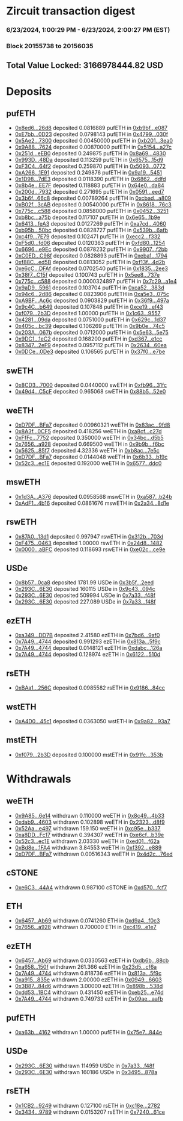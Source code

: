 # Zircuit transaction digest
### 6/23/2024, 1:00:29 PM - 6/23/2024, 2:00:27 PM (EST)
### Block 20155738 to 20156035

## Total Value Locked: 3166978444.82 USD

# Deposits
## pufETH
- [0x8ed6...26d8](https://etherscan.io/address/0x8ed63122c1dF66d2e9eF96fBCa57970eD7Dc26d8) deposited 0.0816889 pufETH in [0xb9bf...e087](https://etherscan.io/tx/0x8ed63122c1dF66d2e9eF96fBCa57970eD7Dc26d8)
- [0xE7bb...0D23](https://etherscan.io/address/0xE7bb17050cB69c54c99695126977b2cfaf340D23) deposited 0.0798143 pufETH in [0x4799...030f](https://etherscan.io/tx/0xE7bb17050cB69c54c99695126977b2cfaf340D23)
- [0x5Ae2...7300](https://etherscan.io/address/0x5Ae2D409F9bE63DeD4F3432B578A9308e69d7300) deposited 0.00450000 pufETH in [0xb201...3ea0](https://etherscan.io/tx/0x5Ae2D409F9bE63DeD4F3432B578A9308e69d7300)
- [0x9A88...7624](https://etherscan.io/address/0x9A88cd137284798a2A2a0359E1Ce19eB222B7624) deposited 0.00870000 pufETH in [0x5154...a27c](https://etherscan.io/tx/0x9A88cd137284798a2A2a0359E1Ce19eB222B7624)
- [0x251d...eEB0](https://etherscan.io/address/0x251d0b4fe0995B09C2e80fe9D16635583B4beEB0) deposited 0.249875 pufETH in [0x8a69...4830](https://etherscan.io/tx/0x251d0b4fe0995B09C2e80fe9D16635583B4beEB0)
- [0x993D...48Da](https://etherscan.io/address/0x993D275EbC0aa31A66ccA6801722E01175DF48Da) deposited 0.113259 pufETH in [0x6575...15d9](https://etherscan.io/tx/0x993D275EbC0aa31A66ccA6801722E01175DF48Da)
- [0xF3C4...64f2](https://etherscan.io/address/0xF3C4C6F958c1034b79a1D558D7C3931f28e364f2) deposited 0.259870 pufETH in [0x5093...0772](https://etherscan.io/tx/0xF3C4C6F958c1034b79a1D558D7C3931f28e364f2)
- [0xA266...1E91](https://etherscan.io/address/0xA266369C92FbC586d3664042eB9ebabCE0001E91) deposited 0.249876 pufETH in [0x9a19...5451](https://etherscan.io/tx/0xA266369C92FbC586d3664042eB9ebabCE0001E91)
- [0x1D98...7dE3](https://etherscan.io/address/0x1D982ee6d0292c50f7cFa2Ec833A7355837C7dE3) deposited 0.0118390 pufETH in [0x6862...ddfd](https://etherscan.io/tx/0x1D982ee6d0292c50f7cFa2Ec833A7355837C7dE3)
- [0x8b4e...EE7F](https://etherscan.io/address/0x8b4eF0e9aF2497e6d771E13Ab9a3E155467cEE7F) deposited 0.118883 pufETH in [0x64e0...da84](https://etherscan.io/tx/0x8b4eF0e9aF2497e6d771E13Ab9a3E155467cEE7F)
- [0x200d...7932](https://etherscan.io/address/0x200dcC13aC66759930193E902EB7638077Bc7932) deposited 0.271695 pufETH in [0x0591...eed7](https://etherscan.io/tx/0x200dcC13aC66759930193E902EB7638077Bc7932)
- [0x3b6f...66c8](https://etherscan.io/address/0x3b6f287D0e1FB1cE6D8dbDE43C54e51B883F66c8) deposited 0.00789264 pufETH in [0xcbad...a809](https://etherscan.io/tx/0x3b6f287D0e1FB1cE6D8dbDE43C54e51B883F66c8)
- [0xB02f...3cAB](https://etherscan.io/address/0xB02fF79D689C2a4facD516eD244C3AAE7AF73cAB) deposited 0.00540000 pufETH in [0x8618...76c3](https://etherscan.io/tx/0xB02fF79D689C2a4facD516eD244C3AAE7AF73cAB)
- [0x775c...c588](https://etherscan.io/address/0x775c695D143c414720f8294C62FF5795B302c588) deposited 0.0858000 pufETH in [0x0452...3251](https://etherscan.io/tx/0x775c695D143c414720f8294C62FF5795B302c588)
- [0xb8bc...a75b](https://etherscan.io/address/0xb8bc26e757585b71EFf8D5a3d172545179e5a75b) deposited 0.117107 pufETH in [0x6e65...1b9e](https://etherscan.io/tx/0xb8bc26e757585b71EFf8D5a3d172545179e5a75b)
- [0x6413...feA3](https://etherscan.io/address/0x64131DD46e909fEF28B49371720B0b8B22A7feA3) deposited 0.0127269 pufETH in [0xa7cd...4060](https://etherscan.io/tx/0x64131DD46e909fEF28B49371720B0b8B22A7feA3)
- [0xb95b...50bc](https://etherscan.io/address/0xb95b5A00190bCeFa98F22ebe07C317cFC18D50bc) deposited 0.0828727 pufETH in [0x539b...6afb](https://etherscan.io/tx/0xb95b5A00190bCeFa98F22ebe07C317cFC18D50bc)
- [0xc4f9...7E79](https://etherscan.io/address/0xc4f926143E4E7D61FD441b9CEcaB444817D97E79) deposited 0.102471 pufETH in [0xecc2...f332](https://etherscan.io/tx/0xc4f926143E4E7D61FD441b9CEcaB444817D97E79)
- [0xF5d0...fd06](https://etherscan.io/address/0xF5d0253b23F00E80C921aa8056642Bcb8E42fd06) deposited 0.0120363 pufETH in [0xfd80...1254](https://etherscan.io/tx/0xF5d0253b23F00E80C921aa8056642Bcb8E42fd06)
- [0x6696...e9Ec](https://etherscan.io/address/0x6696A0Be07eC49d2e952805a3DD89600707Ae9Ec) deposited 0.0878232 pufETH in [0x9907...f2bb](https://etherscan.io/tx/0x6696A0Be07eC49d2e952805a3DD89600707Ae9Ec)
- [0xC0ED...C98f](https://etherscan.io/address/0xC0EDF761eeC3a388bE399805C99786A712BBC98f) deposited 0.0828893 pufETH in [0xeba1...1794](https://etherscan.io/tx/0xC0EDF761eeC3a388bE399805C99786A712BBC98f)
- [0xf88C...ed5B](https://etherscan.io/address/0xf88C4098277eE5e79442C5eef3C756F9f1Bded5B) deposited 0.0813052 pufETH in [0xf13f...4d2b](https://etherscan.io/tx/0xf88C4098277eE5e79442C5eef3C756F9f1Bded5B)
- [0xe6cC...DFAf](https://etherscan.io/address/0xe6cCEEdb97E2f7dB1FF5C0593134Ecbd177dDFAf) deposited 0.0702540 pufETH in [0x1835...2ee3](https://etherscan.io/tx/0xe6cCEEdb97E2f7dB1FF5C0593134Ecbd177dDFAf)
- [0x38f7...C15f](https://etherscan.io/address/0x38f771562d1eF029d4CfC11B311F10202C1bC15f) deposited 0.100743 pufETH in [0x5ee8...737e](https://etherscan.io/tx/0x38f771562d1eF029d4CfC11B311F10202C1bC15f)
- [0x775c...c588](https://etherscan.io/address/0x775c695D143c414720f8294C62FF5795B302c588) deposited 0.0000324897 pufETH in [0x7c29...a1e4](https://etherscan.io/tx/0x775c695D143c414720f8294C62FF5795B302c588)
- [0x9aD9...5961](https://etherscan.io/address/0x9aD9313ACe9673f726C18155180507002dd95961) deposited 0.103704 pufETH in [0xca52...383d](https://etherscan.io/tx/0x9aD9313ACe9673f726C18155180507002dd95961)
- [0x94c6...2d86](https://etherscan.io/address/0x94c6f91207A75147eEB138f3ef71C4Be6F7B2d86) deposited 0.0823906 pufETH in [0xa5e3...075c](https://etherscan.io/tx/0x94c6f91207A75147eEB138f3ef71C4Be6F7B2d86)
- [0xA9BF...Ac6c](https://etherscan.io/address/0xA9BF7A24ff3A9fa9f73Eaa7018d8A4DAfA56Ac6c) deposited 0.0903829 pufETH in [0x36f9...497a](https://etherscan.io/tx/0xA9BF7A24ff3A9fa9f73Eaa7018d8A4DAfA56Ac6c)
- [0x9c4C...b649](https://etherscan.io/address/0x9c4C8DA1438355B1e9D73dD82906475603E9b649) deposited 0.107848 pufETH in [0xce19...ef43](https://etherscan.io/tx/0x9c4C8DA1438355B1e9D73dD82906475603E9b649)
- [0xf079...2b3D](https://etherscan.io/address/0xf079A83A3432728129A4B33B3e6a777AaD1a2b3D) deposited 1.00000 pufETH in [0x1c63...9557](https://etherscan.io/tx/0xf079A83A3432728129A4B33B3e6a777AaD1a2b3D)
- [0x4281...09da](https://etherscan.io/address/0x42819A062396DD6BdDA122048B4740C82b5609da) deposited 0.0751000 pufETH in [0x629c...1d37](https://etherscan.io/tx/0x42819A062396DD6BdDA122048B4740C82b5609da)
- [0x405c...bc39](https://etherscan.io/address/0x405c979045A8a04ebff632e6ad4413fF08d2bc39) deposited 0.106269 pufETH in [0x9b0e...74c5](https://etherscan.io/tx/0x405c979045A8a04ebff632e6ad4413fF08d2bc39)
- [0x203A...067b](https://etherscan.io/address/0x203A84f58dEa17FadD51Bd4A3853391Ec515067b) deposited 0.0712000 pufETH in [0x5e63...5e75](https://etherscan.io/tx/0x203A84f58dEa17FadD51Bd4A3853391Ec515067b)
- [0x9DC1...1eC2](https://etherscan.io/address/0x9DC13bde3271A81F707749e935Bd191387E01eC2) deposited 0.168200 pufETH in [0xd367...e1cc](https://etherscan.io/tx/0x9DC13bde3271A81F707749e935Bd191387E01eC2)
- [0x8347...2eF9](https://etherscan.io/address/0x8347D33Da99744Bc99474F1FfA56820cf3dd2eF9) deposited 0.0957112 pufETH in [0x2634...60ea](https://etherscan.io/tx/0x8347D33Da99744Bc99474F1FfA56820cf3dd2eF9)
- [0x0DCe...0De3](https://etherscan.io/address/0x0DCe30C7759Dcb389Cf23767ff7e02298Bd90De3) deposited 0.106565 pufETH in [0x37f0...e7be](https://etherscan.io/tx/0x0DCe30C7759Dcb389Cf23767ff7e02298Bd90De3)
## swETH
- [0x8CD3...7000](https://etherscan.io/address/0x8CD309729EafEb3F750f4824C6140EB5fC977000) deposited 0.0440000 swETH in [0xfb96...31fc](https://etherscan.io/tx/0x8CD309729EafEb3F750f4824C6140EB5fC977000)
- [0x49d4...C5cF](https://etherscan.io/address/0x49d43f74988c31E2Df1E751e5F0Ee160EcdBC5cF) deposited 0.965068 swETH in [0x88b5...52e0](https://etherscan.io/tx/0x49d43f74988c31E2Df1E751e5F0Ee160EcdBC5cF)
## weETH
- [0xD7DF...BFa7](https://etherscan.io/address/0xD7DF7E085214743530afF339aFC420c7c720BFa7) deposited 0.00960321 weETH in [0x83ac...9fd8](https://etherscan.io/tx/0xD7DF7E085214743530afF339aFC420c7c720BFa7)
- [0x8A3f...0CF5](https://etherscan.io/address/0x8A3f6961F4894e41E37a27A4d9A2d3B73faC0CF5) deposited 0.418256 weETH in [0xa8cf...c27d](https://etherscan.io/tx/0x8A3f6961F4894e41E37a27A4d9A2d3B73faC0CF5)
- [0xFfFc...7752](https://etherscan.io/address/0xFfFcBAfd962fEb657b5Fd1F54bc2F58C18977752) deposited 0.350000 weETH in [0x34bc...d5b5](https://etherscan.io/tx/0xFfFcBAfd962fEb657b5Fd1F54bc2F58C18977752)
- [0x7656...a928](https://etherscan.io/address/0x7656E4f77E71FF142d61b3165ea18402B135a928) deposited 0.669500 weETH in [0x9b9b...f6bc](https://etherscan.io/tx/0x7656E4f77E71FF142d61b3165ea18402B135a928)
- [0x5625...85f7](https://etherscan.io/address/0x562507aD0596fEC1aE88353A8Cb7D664EEF185f7) deposited 4.32336 weETH in [0xb8ac...7e5c](https://etherscan.io/tx/0x562507aD0596fEC1aE88353A8Cb7D664EEF185f7)
- [0xD7DF...BFa7](https://etherscan.io/address/0xD7DF7E085214743530afF339aFC420c7c720BFa7) deposited 0.0144048 weETH in [0x6b33...b19c](https://etherscan.io/tx/0xD7DF7E085214743530afF339aFC420c7c720BFa7)
- [0x52c3...ec1E](https://etherscan.io/address/0x52c3EB7bd0d5f773C0677c55f822E1e82bc9ec1E) deposited 0.192000 weETH in [0x6577...ddc0](https://etherscan.io/tx/0x52c3EB7bd0d5f773C0677c55f822E1e82bc9ec1E)
## mswETH
- [0x1d3A...A376](https://etherscan.io/address/0x1d3Adf0eFC6c00E3E33042951C30CB0F74d1A376) deposited 0.0958568 mswETH in [0xa587...b24b](https://etherscan.io/tx/0x1d3Adf0eFC6c00E3E33042951C30CB0F74d1A376)
- [0xAdF1...4b16](https://etherscan.io/address/0xAdF1152C26D0516ade48Fc9781F2B5b347774b16) deposited 0.0861676 mswETH in [0x2a34...8d1e](https://etherscan.io/tx/0xAdF1152C26D0516ade48Fc9781F2B5b347774b16)
## rswETH
- [0x87A0...13d1](https://etherscan.io/address/0x87A09bef77c381aDC4f69D12A593A3a2604b13d1) deposited 0.997947 rswETH in [0x312b...703d](https://etherscan.io/tx/0x87A09bef77c381aDC4f69D12A593A3a2604b13d1)
- [0xF475...0463](https://etherscan.io/address/0xF475fDC8633D4eF7FB7F82E93424Decc81e20463) deposited 1.00000 rswETH in [0x24d8...1482](https://etherscan.io/tx/0xF475fDC8633D4eF7FB7F82E93424Decc81e20463)
- [0x0000...aBFC](https://etherscan.io/address/0x00002A3DB5833e3f5d92B0d56e511383819EaBFC) deposited 0.118693 rswETH in [0xe02c...ce9e](https://etherscan.io/tx/0x00002A3DB5833e3f5d92B0d56e511383819EaBFC)
## USDe
- [0x8b57...0ca8](https://etherscan.io/address/0x8b57E5346fb86D23f507174b7e10837cEC6F0ca8) deposited 1781.99 USDe in [0x3b5f...2eed](https://etherscan.io/tx/0x8b57E5346fb86D23f507174b7e10837cEC6F0ca8)
- [0x293C...6E30](https://etherscan.io/address/0x293C6937D8D82e05B01335F7B33FBA0c8e256E30) deposited 160115 USDe in [0x9c43...094c](https://etherscan.io/tx/0x293C6937D8D82e05B01335F7B33FBA0c8e256E30)
- [0x293C...6E30](https://etherscan.io/address/0x293C6937D8D82e05B01335F7B33FBA0c8e256E30) deposited 509994 USDe in [0x7a33...f48f](https://etherscan.io/tx/0x293C6937D8D82e05B01335F7B33FBA0c8e256E30)
- [0x293C...6E30](https://etherscan.io/address/0x293C6937D8D82e05B01335F7B33FBA0c8e256E30) deposited 227.089 USDe in [0x7a33...f48f](https://etherscan.io/tx/0x293C6937D8D82e05B01335F7B33FBA0c8e256E30)
## ezETH
- [0xa349...DD7B](https://etherscan.io/address/0xa349B71A5403f0f0B053D6f43aA4D20315DADD7B) deposited 2.41580 ezETH in [0x7bd6...9af0](https://etherscan.io/tx/0xa349B71A5403f0f0B053D6f43aA4D20315DADD7B)
- [0x7A49...4744](https://etherscan.io/address/0x7A493Be5c2ce014cD049Bf178a1ac0Db1B434744) deposited 0.991293 ezETH in [0x813a...5f9c](https://etherscan.io/tx/0x7A493Be5c2ce014cD049Bf178a1ac0Db1B434744)
- [0x7A49...4744](https://etherscan.io/address/0x7A493Be5c2ce014cD049Bf178a1ac0Db1B434744) deposited 0.0148121 ezETH in [0xdabc...126a](https://etherscan.io/tx/0x7A493Be5c2ce014cD049Bf178a1ac0Db1B434744)
- [0x7A49...4744](https://etherscan.io/address/0x7A493Be5c2ce014cD049Bf178a1ac0Db1B434744) deposited 0.128974 ezETH in [0x6122...510d](https://etherscan.io/tx/0x7A493Be5c2ce014cD049Bf178a1ac0Db1B434744)
## rsETH
- [0xBAa1...256C](https://etherscan.io/address/0xBAa18E4a40d0fBe1F3B2Af011B9392f7bD29256C) deposited 0.0985582 rsETH in [0x9186...84cc](https://etherscan.io/tx/0xBAa18E4a40d0fBe1F3B2Af011B9392f7bD29256C)
## wstETH
- [0xA4D0...45c1](https://etherscan.io/address/0xA4D04f8B1816F5458d21F463CbfD03666c1d45c1) deposited 0.0363050 wstETH in [0x9a82...93a7](https://etherscan.io/tx/0xA4D04f8B1816F5458d21F463CbfD03666c1d45c1)
## mstETH
- [0xf079...2b3D](https://etherscan.io/address/0xf079A83A3432728129A4B33B3e6a777AaD1a2b3D) deposited 0.100000 mstETH in [0x91fc...353b](https://etherscan.io/tx/0xf079A83A3432728129A4B33B3e6a777AaD1a2b3D)
# Withdrawals
## weETH
- [0x9A85...6e14](https://etherscan.io/address/0x9A85Bd8bd893B4e9c8eaba833be24B0C09Dc6e14) withdrawn 0.110000 weETH in [0x8c49...4b33](https://etherscan.io/tx/0x9A85Bd8bd893B4e9c8eaba833be24B0C09Dc6e14)
- [0xdab9...4603](https://etherscan.io/address/0xdab9acF667E24Da5a6a8cDbd2a5dF27462464603) withdrawn 0.102898 weETH in [0x2323...d8f9](https://etherscan.io/tx/0xdab9acF667E24Da5a6a8cDbd2a5dF27462464603)
- [0x52Aa...e497](https://etherscan.io/address/0x52Aa899454998Be5b000Ad077a46Bbe360F4e497) withdrawn 159.150 weETH in [0xc95e...b337](https://etherscan.io/tx/0x52Aa899454998Be5b000Ad077a46Bbe360F4e497)
- [0xa8DD...Fc17](https://etherscan.io/address/0xa8DD3191E55cbc76a99d38F97581881c1E0AFc17) withdrawn 0.394307 weETH in [0xe6cf...b39e](https://etherscan.io/tx/0xa8DD3191E55cbc76a99d38F97581881c1E0AFc17)
- [0x52c3...ec1E](https://etherscan.io/address/0x52c3EB7bd0d5f773C0677c55f822E1e82bc9ec1E) withdrawn 2.03330 weETH in [0xed01...f62a](https://etherscan.io/tx/0x52c3EB7bd0d5f773C0677c55f822E1e82bc9ec1E)
- [0xBd8e...1FA4](https://etherscan.io/address/0xBd8e5f4eE03D833f00Cde8f63Cbf368b85c81FA4) withdrawn 3.84553 weETH in [0xf392...e889](https://etherscan.io/tx/0xBd8e5f4eE03D833f00Cde8f63Cbf368b85c81FA4)
- [0xD7DF...BFa7](https://etherscan.io/address/0xD7DF7E085214743530afF339aFC420c7c720BFa7) withdrawn 0.00516343 weETH in [0x4d2c...76ed](https://etherscan.io/tx/0xD7DF7E085214743530afF339aFC420c7c720BFa7)
## cSTONE
- [0xe6C3...44A4](https://etherscan.io/address/0xe6C31553bc6AF6feD469E1CEF6Bb873B333844A4) withdrawn 0.987100 cSTONE in [0xd570...fcf7](https://etherscan.io/tx/0xe6C31553bc6AF6feD469E1CEF6Bb873B333844A4)
## ETH
- [0x6457...Ab69](https://etherscan.io/address/0x6457C5DfDEA447eA1a606Ad01B2fEFaD8481Ab69) withdrawn 0.0741260 ETH in [0xd9a4...f0c3](https://etherscan.io/tx/0x6457C5DfDEA447eA1a606Ad01B2fEFaD8481Ab69)
- [0x7656...a928](https://etherscan.io/address/0x7656E4f77E71FF142d61b3165ea18402B135a928) withdrawn 0.700000 ETH in [0xc419...e1e7](https://etherscan.io/tx/0x7656E4f77E71FF142d61b3165ea18402B135a928)
## ezETH
- [0x6457...Ab69](https://etherscan.io/address/0x6457C5DfDEA447eA1a606Ad01B2fEFaD8481Ab69) withdrawn 0.0330563 ezETH in [0xdb6b...88cb](https://etherscan.io/tx/0x6457C5DfDEA447eA1a606Ad01B2fEFaD8481Ab69)
- [0xa658...150f](https://etherscan.io/address/0xa6584b95EA4E9018b1F377dad99448EC478a150f) withdrawn 261.366 ezETH in [0x23d5...cf6a](https://etherscan.io/tx/0xa6584b95EA4E9018b1F377dad99448EC478a150f)
- [0x7A49...4744](https://etherscan.io/address/0x7A493Be5c2ce014cD049Bf178a1ac0Db1B434744) withdrawn 0.818736 ezETH in [0x813a...5f9c](https://etherscan.io/tx/0x7A493Be5c2ce014cD049Bf178a1ac0Db1B434744)
- [0xa915...835e](https://etherscan.io/address/0xa915edbbd02e12E0bB1F57fB055c056aA681835e) withdrawn 2.00000 ezETH in [0x0949...6603](https://etherscan.io/tx/0xa915edbbd02e12E0bB1F57fB055c056aA681835e)
- [0x3B87...84d6](https://etherscan.io/address/0x3B87d90cA1aEF2aCf85895479a5Ca1AfDBB384d6) withdrawn 3.00000 ezETH in [0x898b...538d](https://etherscan.io/tx/0x3B87d90cA1aEF2aCf85895479a5Ca1AfDBB384d6)
- [0xdd53...1BC4](https://etherscan.io/address/0xdd53cFa385792d1bf0730330Ed0aE8C20D161BC4) withdrawn 0.431450 ezETH in [0xeb25...e74d](https://etherscan.io/tx/0xdd53cFa385792d1bf0730330Ed0aE8C20D161BC4)
- [0x7A49...4744](https://etherscan.io/address/0x7A493Be5c2ce014cD049Bf178a1ac0Db1B434744) withdrawn 0.749733 ezETH in [0x09ae...aafb](https://etherscan.io/tx/0x7A493Be5c2ce014cD049Bf178a1ac0Db1B434744)
## pufETH
- [0xa63b...4162](https://etherscan.io/address/0xa63baD64703E2dE68605C3D2c76c4340147F4162) withdrawn 1.00000 pufETH in [0x75e7...844e](https://etherscan.io/tx/0xa63baD64703E2dE68605C3D2c76c4340147F4162)
## USDe
- [0x293C...6E30](https://etherscan.io/address/0x293C6937D8D82e05B01335F7B33FBA0c8e256E30) withdrawn 114959 USDe in [0x7a33...f48f](https://etherscan.io/tx/0x293C6937D8D82e05B01335F7B33FBA0c8e256E30)
- [0x293C...6E30](https://etherscan.io/address/0x293C6937D8D82e05B01335F7B33FBA0c8e256E30) withdrawn 160186 USDe in [0x3495...878a](https://etherscan.io/tx/0x293C6937D8D82e05B01335F7B33FBA0c8e256E30)
## rsETH
- [0x1CB2...9249](https://etherscan.io/address/0x1CB271B834E97329d8cB9fAB36194155667A9249) withdrawn 0.127100 rsETH in [0xc18e...2782](https://etherscan.io/tx/0x1CB271B834E97329d8cB9fAB36194155667A9249)
- [0x3434...9789](https://etherscan.io/address/0x34349c5569e7B846c3558961552D2202760A9789) withdrawn 0.0153207 rsETH in [0x7240...61ce](https://etherscan.io/tx/0x34349c5569e7B846c3558961552D2202760A9789)
